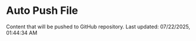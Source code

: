 # Auto Push File

Content that will be pushed to GitHub repository.
Last updated: 07/22/2025, 01:44:34 AM